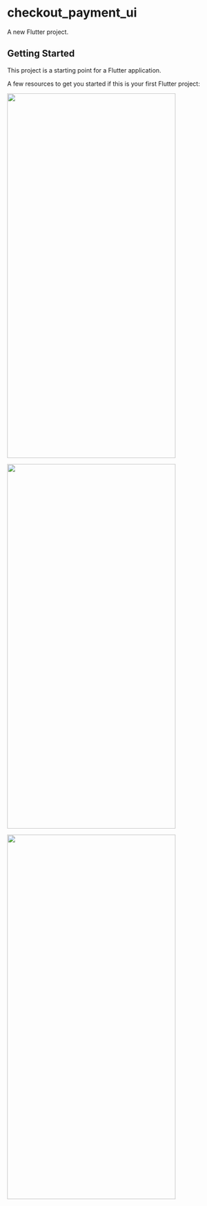 # checkout_payment_ui

A new Flutter project.

## Getting Started

This project is a starting point for a Flutter application.

A few resources to get you started if this is your first Flutter project:




<img src="https://github.com/ahmedmaher15/checkout_payment_ui/assets/69214341/3fea0f06-247e-4537-b049-cce62a50836c" width="
390" height="
844">

<img src="https://github.com/ahmedmaher15/checkout_payment_ui/assets/69214341/9d48053e-5ed9-4755-a6a7-446d275255d7" width="
390" height="
844">

<img src="https://github.com/ahmedmaher15/checkout_payment_ui/assets/69214341/bcc37092-92f9-4715-9432-c995d43391ea" width="
390" height="
844">

